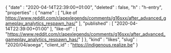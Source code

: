 {
  "date" : "2020-04-14T22:39:00+01:00",
  "deleted" : false,
  "h" : "h-entry",
  "properties" : {
    "name" : [ "Like of https://www.reddit.com/r/apexlegends/comments/g16sxx/after_advanced_gameplay_analytics_respawn_has/" ],
    "published" : [ "2020-04-14T22:39:00+01:00" ],
    "like-of" : [ "https://www.reddit.com/r/apexlegends/comments/g16sxx/after_advanced_gameplay_analytics_respawn_has/" ]
  },
  "kind" : "likes",
  "slug" : "2020/04/aoega",
  "client_id" : "https://indigenous.realize.be"
}
